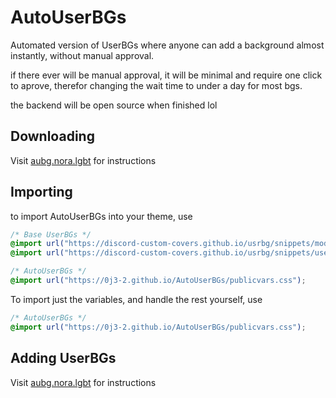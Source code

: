 # AutoUserBGs
Automated version of UserBGs where anyone can add a background almost instantly, without manual approval.

if there ever will be manual approval, it will be minimal and require one click to aprove, therefor changing the wait time to under a day for most bgs.

the backend will be open source when finished lol

## Downloading
Visit [aubg.nora.lgbt](https://aubg.nora.lgbt/?ref=gh) for instructions

## Importing
to import AutoUserBGs into your theme, use
```css
/* Base UserBGs */
@import url("https://discord-custom-covers.github.io/usrbg/snippets/modals.css");
@import url("https://discord-custom-covers.github.io/usrbg/snippets/userPopouts.css");

/* AutoUserBGs */
@import url("https://0j3-2.github.io/AutoUserBGs/publicvars.css");
```

To import just the variables, and handle the rest yourself, use
```css
/* AutoUserBGs */
@import url("https://0j3-2.github.io/AutoUserBGs/publicvars.css");
```
## Adding UserBGs
Visit [aubg.nora.lgbt](https://aubg.nora.lgbt/?ref=gh) for instructions

